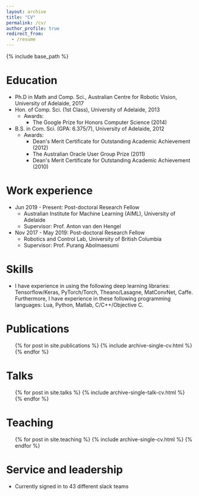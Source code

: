 ```yaml
---
layout: archive
title: "CV"
permalink: /cv/
author_profile: true
redirect_from:
  - /resume
---
```


{% include base_path %}

Education
======
* Ph.D in Math and Comp. Sci., Australian Centre for Robotic Vision, University of Adelaide, 2017
* Hon. of Comp. Sci. (1st Class), University of Adelaide, 2013
  * Awards:  
    * The Google Prize for Honors Computer Science 	(2014)
* B.S. in Com. Sci. (GPA: 6.375/7), University of Adelaide, 2012
  * Awards: 
    * Dean's Merit Certificate for Outstanding Academic Achievement  (2012)
    * The Australian Oracle User Group Prize (2011)
    * Dean's Merit Certificate for Outstanding Academic Achievement (2010)



Work experience
======
* Jun 2019 - Present: Post-doctoral Research Fellow
  * Australian Institute for Machine Learning (AIML), University of Adelaide
  * Supervisor: Prof. Anton van den Hengel
* Nov 2017 - May 2019: Post-doctoral Research Fellow
  * Robotics and Control Lab, University of British Columbia 
  * Supervisor: Prof. Purang Abolmaesumi

  
Skills
======
* I have experience in using the following deep learning libraries: Tensorflow/Keras,  PyTorch/Torch, Theano/Lasagne, MatConvNet, Caffe.  Furthermore, I have experience in these following programming languages: Lua, Python, Matlab, C/C++/Objective C.


Publications
======
  <ul>{% for post in site.publications %}
    {% include archive-single-cv.html %}
  {% endfor %}</ul>
  
Talks
======
  <ul>{% for post in site.talks %}
    {% include archive-single-talk-cv.html %}
  {% endfor %}</ul>
  
Teaching
======
  <ul>{% for post in site.teaching %}
    {% include archive-single-cv.html %}
  {% endfor %}</ul>
  
Service and leadership
======
* Currently signed in to 43 different slack teams
